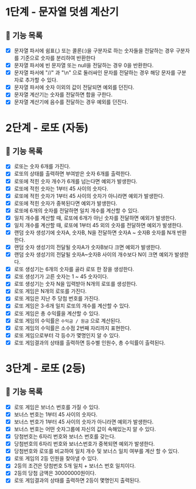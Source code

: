 # 1단계 - 문자열 덧셈 계산기

## 🎯 기능 목록

- [x] 문자열 파서에 쉼표(,) 또는 콜론(:)을 구분자로 하는 숫자들을 전달하는 경우 구분자를 기준으로 숫자를 분리하여 반환한다
- [x] 문자열 파서에 빈 문자열 또는 null을 전달하는 경우 0을 반환한다.
- [x] 문자열 파서에 "//" 과 "\n" 으로 둘러싸인 문자를 전달하는 경우 해당 문자를 구분자로 추가할 수 있다.
- [x] 문자열 파서에 숫자 이외의 값이 전달되면 예외를 던진다.
- [x] 문자열 계산기는 숫자를 전달하면 합을 구한다.
- [x] 문자열 계산기에 음수를 전달하는 경우 예외를 던진다.

# 2단계 - 로또 (자동)

## 🎯 기능 목록

- [x] 로또는 숫자 6개를 가진다.
- [x] 로또의 상태를 출력하면 부여받은 숫자 6개를 출력한다.  
- [x] 로또에 적힌 숫자 개수가 6개를 넘는다면 예외가 발생한다.
- [x] 로또에 적힌 숫자는 1부터 45 사이의 숫자다.
- [x] 로또에 적힌 숫자가 1부터 45 사이의 숫자가 아니라면 예외가 발생한다.
- [x] 로또에 적힌 숫자가 중복된다면 예외가 발생한다.
- [x] 로또에 6개의 숫자를 전달하면 일치 개수를 계산할 수 있다.
- [x] 일치 개수를 계산할 때, 로또에 6개가 아닌 숫자를 전달하면 예외가 발생한다.
- [x] 일치 개수를 계산할 때, 로또에 1부터 45 외의 숫자를 전달하면 예외가 발생한다.
- [x] 랜덤 숫자 생성기에 숫자A, 숫자B, N을 전달하면 숫자A ~ 숫자B 숫자를 N개 반환한다.
- [x] 랜덤 숫자 생성기의 전달될 숫자A가 숫자B보다 크면 예외가 발생한다.
- [x] 랜덤 숫자 생성기의 전달될 숫자A~숫자B 사이의 개수보다 N이 크면 예외가 발생한다.
- [x] 로또 생성기는 6개의 숫자를 골라 로또 한 장을 생성한다.
- [x] 로또 생성기가 고른 숫자는 1 ~ 45 숫자이다.
- [x] 로또 생성기는 숫자 N을 입력받아 N개의 로또를 생성한다.
- [x] 로또 게임은 N개의 로또를 가진다.
- [x] 로또 게임은 지난 주 당첨 번호를 가진다.
- [x] 로또 게임은 3-6개 일치 로또의 개수를 계산할 수 있다.
- [x] 로또 게임은 총 수익률을 계산할 수 있다.
- [x] 로또 게임의 수익률은 `수익금 / 원금` 으로 계산된다.
- [x] 로또 게임의 수익률은 소수점 2번째 자리까지 표현한다.
- [x] 로또 게임으로부터 각 등수가 몇명인지 알 수 있다.
- [x] 로또 게임결과의 상태를 출력하면 등수별 인원수, 총 수익률이 출력된다.

# 3단계 - 로또 (2등)

## 🎯 기능 목록

- [x] 로또 게임은 보너스 번호를 가질 수 있다.
- [x] 보너스 번호는 1부터 45 사이의 숫자다.
- [x] 보너스 번호가 1부터 45 사이의 숫자가 아니라면 예외가 발생한다.
- [x] 보너스 번호는 어떤 숫자그룹에 자신의 값이 속해있는지 알 수 있다.
- [x] 당첨번호는 6자리 번호와 보너스 번호를 갖는다.
- [x] 당첨번호의 6자리 번호와 보너스번호가 중복되면 예외가 발생한다.
- [x] 당첨번호와 로또를 비교하여 일치 개수 및 보너스 일치 여부를 계산 할 수 있다.
- [x] 로또 게임의 2등 인원을 찾아낼 수 있다.
- [x] 2등의 조건은 당첨번호 5개 일치 + 보너스 번호 일치이다.
- [x] 2등의 당첨 금액은 30000000원이다.
- [x] 로또 게임결과의 상태를 출력하면 2등이 몇명인지 출력된다.
